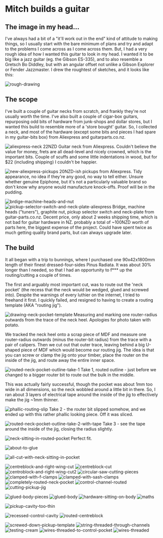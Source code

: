 # Mitch builds a guitar

## The image in my head...

I've always had a bit of a "it'll work out in the end" kind of attitude to making things, so I usually start with the bare minimum of plans and try and adapt to the problems I come across as I come across them. But, I had a very rough idea of how I wanted this guitar to look in my head. I wanted it to be big like a jazz guitar (eg. the Gibson ES-335), and to also resemble a Gretsch Bo Diddley, but with an angular offset not unlike a Gibson Explorer or Fender Jazzmaster. I drew the roughtest of sketches, and it looks like this:

![rough-drawing](rough-drawing.jpg)

## The scope

I've built a couple of guitar necks from scratch, and frankly they're not usually worth the time. I've also built a couple of cigar-box guitars, repurposing odd bits of hardware from junk-shops and dollar stores, but I wanted this build to resemble more of a 'store bought' guitar. So, I collected a neck, and most of the hardware (except some bits and pieces I had spare in my guitar-bits box) from Aliexpress and guitarparts.co.nz.

![aliexpress-neck](aliexpress-neck.jpg)
22NZD Guitar neck from Aliexpress. Couldn't believe the value for money, frets are all dead-level and nicely crowned, which is the important bits. Couple of scuffs and some little indentations in wood, but for $22 (including shipping) I couldn't be happier.

![new-aliexpress-pickups](new-aliexpress-pickups.jpg)
20NZD-ish pickups from Aliexpress. Tidy appearance, no idea if they're any good, no way to tell either. Unsure whether genuine Epiphone, but it's not a particularly valuable brand so don't know why anyone would manufacture knock-offs. Proof will be in the pudding.

![brdige-machine-heads-and-nut](brdige-machine-heads-and-nut.jpg)
![pickup-selector-switch-and-neck-plate-aliexpress](pickup-selector-switch-and-neck-plate-aliexpress.jpg)
Bridge, machine heads ("tuners"), graphite nut, pickup selector switch and neck-plate from guitar-parts.co.nz. Decent price, only about 2 weeks shipping time, which is not bad for guitar hardware in NZ. probably a total of ~100NZD worth of parts here, the biggest expense of the project. Could have spent twice as much getting quality brand parts, but can always upgrade later.

## The build

It all began with a trip to bunnings, where I purchased one 90x42x1800mm length of their finest dressed-four-sides Pinus Radiata. It was about 30% longer than I needed, so that I had an opportunity to f*** up the routing/cutting a couple of times.

The first and arguably most important cut, was to route out the 'neck pocket' (the recess that the neck would be wedged, glued and screwed into). Despite the warnings of every luthier on the internet, I tried to freehand it first. I quickly failed, and resigned to having to create a routing template (AKA "routing jig").

![drawing-neck-pocket-template](drawing-neck-pocket-template.jpg)
Measuring and marking one router-radius outwards from the trace of the neck heel. Apologies for photo taken with potato.

We tracked the neck heel onto a scrap piece of MDF and measure one router-radius outwards (minus the router-bit radius) from the trace with a pair of calipers. Then we cut out that outer trace, leaving behind a big U-shaped piece of MDF which would become our routing jig. The idea is that you can screw or clamp the jig onto your timber, place the router on the inside of the jig, and route away the entire inner space.

![routed-neck-pocket-outline-take-1](routed-neck-pocket-outline-take-1.jpg)
Take 1, routed outline - just before we changed to a bigger router bit to route out the bulk in the middle.

This was actually fairly successful, though the pocket was about 1mm too wide in all dimensions, so the neck wobbled around a little bit in there. So, I ran about 3 layers of electrical tape around the inside of the jig to effectively make the jig ~1mm thinner.

![phallic-routing-slip](phallic-routing-slip.jpg)
Take 2 - the router bit slipped somehow, and we ended up with this rather phallic looking piece. Off it was sliced.

![routed-neck-pocket-outline-take-2-with-tape](routed-neck-pocket-outline-take-2-with-tape.jpg)
Take 3 - see the tape around the inside of the jig, closing the radius slightly.

![neck-sitting-in-routed-pocket](neck-sitting-in-routed-pocket.jpg)
Perfect fit.

![about-to-glue](about-to-glue.jpg)

![all-cut-with-neck-sitting-in-pocket](all-cut-with-neck-sitting-in-pocket.jpg)

![centreblock-and-right-wing-cut](centreblock-and-right-wing-cut.jpg)
![centreblock-cut](centreblock-cut.jpg)
![centroblock-and-right-wing-cut2](centroblock-and-right-wing-cut2.jpg)
![circular-saw-cutting-pieces](circular-saw-cutting-pieces.jpg)
![clamped-with-f-clamps](clamped-with-f-clamps.jpg)
![clamped-with-sash-clamps](clamped-with-sash-clamps.jpg)
![completely-routed-neck-pocket](completely-routed-neck-pocket.jpg)
![control-channel-routed](control-channel-routed.jpg)
![cutting-pickup-jig](cutting-pickup-jig.jpg)

![glued-body-pieces](glued-body-pieces.jpg)
![glued-body](glued-body.jpg)
![hardware-sitting-on-body](hardware-sitting-on-body.jpg)
![maths](maths.jpg)



![pickup-cavity-too-thin](pickup-cavity-too-thin.jpg)

![recessed-control-cavity](recessed-control-cavity.jpg)
![routed-centreblock](routed-centreblock.jpg)

![screwed-down-pickup-template](screwed-down-pickup-template.jpg)
![string-threaded-through-channels](string-threaded-through-channels.jpg)
![testing-cream](testing-cream.jpg)
![wires-threaded-to-control-pocket](wires-threaded-to-control-pocket.jpg)
![wires-threaded](wires-threaded.jpg)